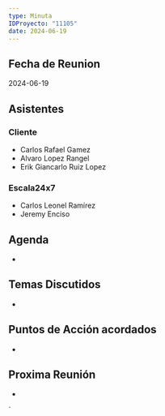 ```yaml
---
type: Minuta
IDProyecto: "11105"
date: 2024-06-19
---
```


## Fecha de Reunion
2024-06-19

## Asistentes

### Cliente
* Carlos Rafael Gamez
* Alvaro Lopez Rangel
* Erik Giancarlo Ruiz Lopez
### Escala24x7
- Carlos Leonel Ramírez
- Jeremy Enciso
## Agenda
* 
## Temas Discutidos
*  
## Puntos de Acción acordados
*  
## Proxima Reunión
*   


`